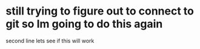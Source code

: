 # still trying to figure out to connect to git so Im going to do this again

second line lets see if this will work
